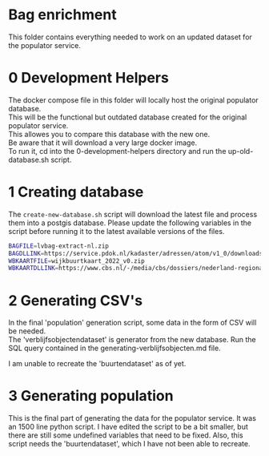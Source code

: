 # Bag enrichment

This folder contains everything needed to work on an updated dataset for the populator service.

# 0 Development Helpers

The docker compose file in this folder will locally host the original populator database. \
This will be the functional but outdated database created for the original populator service. \
This allowes you to compare this database with the new one. \
Be aware that it will download a very large docker image. \
To run it, cd into the 0-development-helpers directory and run the up-old-database.sh script.

# 1 Creating database

The `create-new-database.sh` script will download the latest file and process them into a postgis database.
Please update the following variables in the script before running it to the latest available versions of the files.

```bash
BAGFILE=lvbag-extract-nl.zip
BAGDLLINK=https://service.pdok.nl/kadaster/adressen/atom/v1_0/downloads/lvbag-extract-nl.zip
WBKAARTFILE=wijkbuurtkaart_2022_v0.zip
WBKAARTDLLINK=https://www.cbs.nl/-/media/cbs/dossiers/nederland-regionaal/wijk-en-buurtstatistieken/wijkbuurtkaart_2022_v0.zip
```

# 2 Generating CSV's

In the final 'population' generation script, some data in the form of CSV will be needed. \
The 'verblijfsobjectendataset' is generator from the new database. Run the SQL query contained in the generating-verblijfsobjecten.md file.

I am unable to recreate the 'buurtendataset' as of yet.

# 3 Generating population

This is the final part of generating the data for the populator service. It was an 1500 line python script. I have edited the script to be a bit smaller, but there are still some undefined variables that need to be fixed. Also, this script needs the 'buurtendataset', which I have not been able to recreate.
